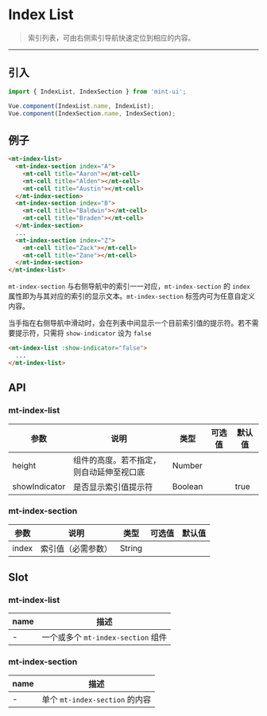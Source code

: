 # Index List

> 索引列表，可由右侧索引导航快速定位到相应的内容。

-------------

## 引入

```javascript
import { IndexList, IndexSection } from 'mint-ui';

Vue.component(IndexList.name, IndexList);
Vue.component(IndexSection.name, IndexSection);
```

## 例子

```html
<mt-index-list>
  <mt-index-section index="A">
    <mt-cell title="Aaron"></mt-cell>
    <mt-cell title="Alden"></mt-cell>
    <mt-cell title="Austin"></mt-cell>
  </mt-index-section>
  <mt-index-section index="B">
    <mt-cell title="Baldwin"></mt-cell>
    <mt-cell title="Braden"></mt-cell>
  </mt-index-section>
  ...
  <mt-index-section index="Z">
    <mt-cell title="Zack"></mt-cell>
    <mt-cell title="Zane"></mt-cell>
  </mt-index-section>
</mt-index-list>
```

`mt-index-section` 与右侧导航中的索引一一对应，`mt-index-section` 的 `index` 属性即为与其对应的索引的显示文本。`mt-index-section` 标签内可为任意自定义内容。

当手指在右侧导航中滑动时，会在列表中间显示一个目前索引值的提示符。若不需要提示符，只需将 `show-indicator` 设为 `false`

```html
<mt-index-list :show-indicator="false">
  ...
</mt-index-list>
```

## API
### mt-index-list
| 参数 | 说明 | 类型 | 可选值 | 默认值 |
|------|-------|---------|-------|--------|
| height | 组件的高度。若不指定，则自动延伸至视口底 | Number | | |
| showIndicator | 是否显示索引值提示符 | Boolean | | true |

### mt-index-section
| 参数 | 说明 | 类型 | 可选值 | 默认值 |
|------|-------|---------|-------|--------|
| index | 索引值（必需参数） | String | | |

## Slot
### mt-index-list
| name | 描述 |
|------|--------|
| - | 一个或多个 `mt-index-section` 组件 |

### mt-index-section
| name | 描述 |
|------|--------|
| - | 单个 `mt-index-section` 的内容 |